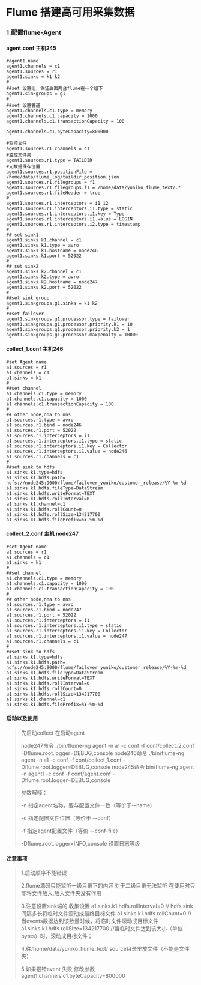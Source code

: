 # Flume 搭建高可用采集数据

### 1.配置flume-Agent

#### agent.conf  主机245

~~~
#agent1 name
agent1.channels = c1
agent1.sources = r1
agent1.sinks = k1 k2
#
##set 设置组，保证后面两台flume在一个组下
agent1.sinkgroups = g1
#
##set 设置管道
agent1.channels.c1.type = memory
agent1.channels.c1.capacity = 1000
agent1.channels.c1.transactionCapacity = 100

agent1.channels.c1.byteCapacity=800000

#监控文件
agent1.sources.r1.channels = c1
#监控文件夹
agent1.sources.r1.type = TAILDIR
#元数据保存位置
agent1.sources.r1.positionFile = /home/data/flume_log/taildir_position.json
agent1.sources.r1.filegroups = f1
agent1.sources.r1.filegroups.f1 = /home/data/yuniko_flume_text/.*
agent1.sources.r1.fileHeader = true
#
agent1.sources.r1.interceptors = i1 i2
agent1.sources.r1.interceptors.i1.type = static
agent1.sources.r1.interceptors.i1.key = Type
agent1.sources.r1.interceptors.i1.value = LOGIN
agent1.sources.r1.interceptors.i2.type = timestamp
#
## set sink1
agent1.sinks.k1.channel = c1
agent1.sinks.k1.type = avro
agent1.sinks.k1.hostname = node246
agent1.sinks.k1.port = 52022
#
## set sink2
agent1.sinks.k2.channel = c1
agent1.sinks.k2.type = avro
agent1.sinks.k2.hostname = node247
agent1.sinks.k2.port = 52022
#
##set sink group
agent1.sinkgroups.g1.sinks = k1 k2
#
##set failover
agent1.sinkgroups.g1.processor.type = failover
agent1.sinkgroups.g1.processor.priority.k1 = 10
agent1.sinkgroups.g1.processor.priority.k2 = 1
agent1.sinkgroups.g1.processor.maxpenalty = 10000

~~~

#### collect_1.conf   主机246

~~~
#set Agent name
a1.sources = r1
a1.channels = c1
a1.sinks = k1
#
##set channel
a1.channels.c1.type = memory
a1.channels.c1.capacity = 1000
a1.channels.c1.transactionCapacity = 100
#
## other node,nna to nns
a1.sources.r1.type = avro
a1.sources.r1.bind = node246
a1.sources.r1.port = 52022
a1.sources.r1.interceptors = i1
a1.sources.r1.interceptors.i1.type = static
a1.sources.r1.interceptors.i1.key = Collector
a1.sources.r1.interceptors.i1.value = node246
a1.sources.r1.channels = c1
#
##set sink to hdfs
a1.sinks.k1.type=hdfs
a1.sinks.k1.hdfs.path= hdfs://node245:9000/flume/failover_yuniko/customer_release/%Y-%m-%d
a1.sinks.k1.hdfs.fileType=DataStream
a1.sinks.k1.hdfs.writeFormat=TEXT
a1.sinks.k1.hdfs.rollInterval=0
a1.sinks.k1.channel=c1
a1.sinks.k1.hdfs.rollCount=0
a1.sinks.k1.hdfs.rollSize=134217700
a1.sinks.k1.hdfs.filePrefix=%Y-%m-%d

~~~

#### collect_2.conf    主机 node247 

~~~
#set Agent name
a1.sources = r1
a1.channels = c1
a1.sinks = k1
#
##set channel
a1.channels.c1.type = memory
a1.channels.c1.capacity = 1000
a1.channels.c1.transactionCapacity = 100
#
## other node,nna to nns
a1.sources.r1.type = avro
a1.sources.r1.bind = node247
a1.sources.r1.port = 52022
a1.sources.r1.interceptors = i1
a1.sources.r1.interceptors.i1.type = static
a1.sources.r1.interceptors.i1.key = Collector
a1.sources.r1.interceptors.i1.value = node247
a1.sources.r1.channels = c1
#
##set sink to hdfs
a1.sinks.k1.type=hdfs
a1.sinks.k1.hdfs.path= hdfs://node245:9000/flume/failover_yuniko/customer_release/%Y-%m-%d
a1.sinks.k1.hdfs.fileType=DataStream
a1.sinks.k1.hdfs.writeFormat=TEXT
a1.sinks.k1.hdfs.rollInterval=0
a1.sinks.k1.hdfs.rollCount=0
a1.sinks.k1.hdfs.rollSize=134217700
a1.sinks.k1.channel=c1
a1.sinks.k1.hdfs.filePrefix=%Y-%m-%d

~~~

#### 启动以及使用 

> 先启动collect 在启动agent  
>
> node247命令
> ./bin/flume-ng agent -n a1 -c conf -f conf/collect_2.conf -Dflume.root.logger=DEBUG,console
> node246命令
> ./bin/flume-ng agent -n a1 -c conf -f conf/collect_1.conf -Dflume.root.logger=DEBUG,console
> node245命令
> bin/flume-ng agent -n agent1 -c conf -f conf/agent.conf -Dflume.root.logger=DEBUG,console
>
> 参数解释：
>
> -n 指定agent名称，要与配置文件一致（等价于--name)
>
> -c 指定配置文件位置（等价于 --conf）
>
> -f 指定agent配置文件（等价 --conf-file）
>
> -Dflume.root.logger=INFO,console 设置日志等级 

#### 注意事项

> 1.启动顺序不能错误
>
> 2.flume源码只能监听一级目录下的内容 对于二级目录无法监听 在使用时只能将文件放入,放入文件夹没有作用
>
> 3.注意设置sink端的 收集设置 
> a1.sinks.k1.hdfs.rollInterval=0   // hdfs sink间隔多长将临时文件滚动成最终目标文件
> a1.sinks.k1.hdfs.rollCount=0   //当events数据达到该数量时候，将临时文件滚动成目标文件
> a1.sinks.k1.hdfs.rollSize=134217700 //当临时文件达到该大小（单位：bytes）时，滚动成目标文件；
>
> 4.往/home/data/yuniko_flume_text/ source目录里放文件（不能是文件夹）
>
> 5.如果报错event 失败  修改参数 agent1.channels.c1.byteCapacity=800000

